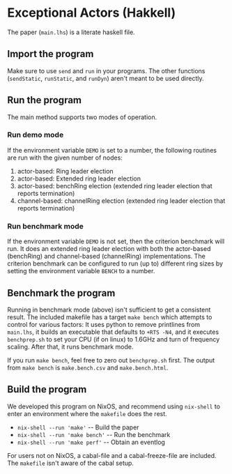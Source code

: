 # Exceptional Actors (Hakkell)

The paper (`main.lhs`) is a literate haskell file.



## Import the program

Make sure to use `send` and `run` in your programs. The other functions
(`sendStatic`, `runStatic`, and `runDyn`) aren't meant to be used directly.



## Run the program

The main method supports two modes of operation.

### Run demo mode

If the environment variable `DEMO` is set to a number,
the following routines are run with the given number of nodes:

1. actor-based: Ring leader election
2. actor-based: Extended ring leader election
3. actor-based: benchRing election (extended ring leader election that reports termination)
4. channel-based: channelRing election (extended ring leader election that reports termination)

### Run benchmark mode

If the environment variable `DEMO` is not set,
then the criterion benchmark will run.
It does an extended ring leader election with both the
actor-based (benchRing) and channel-based (channelRing) implementations.
The criterion benchmark can be configured to
run (up to) different ring sizes by setting
the environment variable `BENCH` to a number.



## Benchmark the program

Running in benchmark mode (above) isn't sufficient to get a consistent result.
The included makefile has a target `make bench` which attempts to control for
various factors:
It uses python to remove printlines from `main.lhs`,
it builds an executable that defaults to `+RTS -N4`,
and
it executes `benchprep.sh` to set your CPU (if on linux) to 1.6GHz
and turn of frequency scaling.
After that, it runs benchmark mode.

If you run `make bench`, feel free to zero out `benchprep.sh` first.
The output from `make bench` is `make.bench.csv` and `make.bench.html`.



## Build the program

We developed this program on NixOS, and recommend using `nix-shell` to enter
an environment where the `makefile` does the rest.

* `nix-shell --run 'make'` -- Build the paper
* `nix-shell --run 'make bench'` -- Run the benchmark
* `nix-shell --run 'make perf'` -- Obtain an eventlog

For users not on NixOS, a cabal-file and a cabal-freeze-file are included.
The `makefile` isn't aware of the cabal setup.
